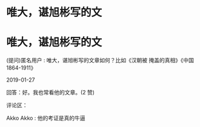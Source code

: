 # 唯大，谌旭彬写的文

# 唯大，谌旭彬写的文

(提问)匿名用户 : 唯大，谌旭彬写的文章如何？比如《汉朝被 掩盖的真相》《中国 1864-1911》

2019-01-27

回答：好。我也常看他的文章。(2 赞)

评论区：

Akko Akko : 他的考证是真的牛逼